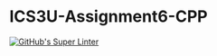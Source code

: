 # ICS3U-Assignment6-CPP

[![GitHub's Super Linter](https://github.com/Seti-Ngabo/ICS3U-Assignment6-CPP/workflows/GitHub's%20Super%20Linter/badge.svg)](https://github.com/Seti-Ngabo/ICS3U-Assignment6-CPP/actions)
